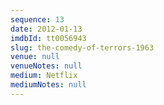 ```yaml
---
sequence: 13
date: 2012-01-13
imdbId: tt0056943
slug: the-comedy-of-terrors-1963
venue: null
venueNotes: null
medium: Netflix
mediumNotes: null
---
```

